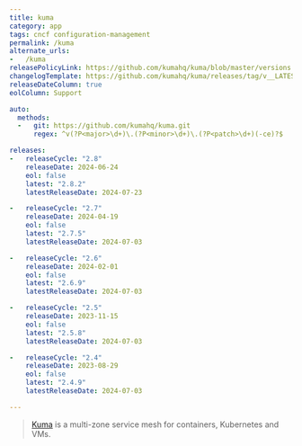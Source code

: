 ```yaml
---
title: kuma
category: app
tags: cncf configuration-management
permalink: /kuma
alternate_urls:
-   /kuma
releasePolicyLink: https://github.com/kumahq/kuma/blob/master/versions.yml
changelogTemplate: https://github.com/kumahq/kuma/releases/tag/v__LATEST__
releaseDateColumn: true
eolColumn: Support

auto:
  methods:
  -   git: https://github.com/kumahq/kuma.git
      regex: ^v(?P<major>\d+)\.(?P<minor>\d+)\.(?P<patch>\d+)(-ce)?$

releases:
-   releaseCycle: "2.8"
    releaseDate: 2024-06-24
    eol: false
    latest: "2.8.2"
    latestReleaseDate: 2024-07-23

-   releaseCycle: "2.7"
    releaseDate: 2024-04-19
    eol: false
    latest: "2.7.5"
    latestReleaseDate: 2024-07-03

-   releaseCycle: "2.6"
    releaseDate: 2024-02-01
    eol: false
    latest: "2.6.9"
    latestReleaseDate: 2024-07-03

-   releaseCycle: "2.5"
    releaseDate: 2023-11-15
    eol: false
    latest: "2.5.8"
    latestReleaseDate: 2024-07-03

-   releaseCycle: "2.4"
    releaseDate: 2023-08-29
    eol: false
    latest: "2.4.9"
    latestReleaseDate: 2024-07-03

---
```


>[Kuma](https://kuma.io/) is a multi-zone service mesh for containers, Kubernetes and VMs.